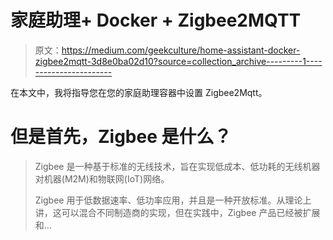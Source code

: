 # 家庭助理+ Docker + Zigbee2MQTT

> 原文：<https://medium.com/geekculture/home-assistant-docker-zigbee2mqtt-3d8e0ba02d10?source=collection_archive---------1----------------------->

在本文中，我将指导您在您的家庭助理容器中设置 Zigbee2Mqtt。

# 但是首先，Zigbee 是什么？

> Zigbee 是一种基于标准的无线技术，旨在实现低成本、低功耗的无线机器对机器(M2M)和物联网(IoT)网络。
> 
> Zigbee 用于低数据速率、低功率应用，并且是一种开放标准。从理论上讲，这可以混合不同制造商的实现，但在实践中，Zigbee 产品已经被扩展和…